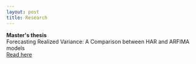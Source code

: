 ```yaml
---
layout: post
title: Research
---
```


**Master's thesis**  
Forecasting Realized Variance: A Comparison between HAR and ARFIMA models  
[Read here](http://www.cek.ef.uni-lj.si/magister/marjanovic4166-B.pdf)
